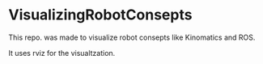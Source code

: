 # VisualizingRobotConsepts
This repo. was made to visualize robot consepts like Kinomatics and ROS.

It uses rviz for the visualtzation.
